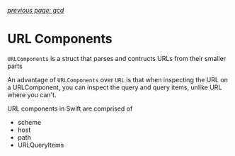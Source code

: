 *[previous page: gcd](https://github.com/RinniSwift/Computer-Science-with-iOS/blob/main/gcd.md)*

# URL Components

`URLComponents` is a struct that parses and contructs URLs from their smaller parts

An advantage of `URLComponents` over `URL` is that when inspecting the URL on a URLComponent, you can inspect the query and query items, unlike URL where you can't.

URL components in Swift are comprised of
- scheme
- host
- path
- URLQueryItems
